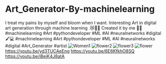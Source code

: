 # Art_Generator-By-machinelearning
I treat my pains by myself and bloom when I want.
Interesting Art in digital art generation through machine learning .😻👌🏻
Created it by me 🙏🏻
#machinelearning #Art #pythondeveloper #ML #AI #neuralnetworks #digital 🖌️💻
#machinelearning #Art #pythondeveloper #ML #AI #neuralnetworks #digital #Art_Generator #artist
![Women1](https://user-images.githubusercontent.com/74384259/138567917-27b8393b-8022-4fcd-b480-319e63c70e4e.png)
![flower2](https://user-images.githubusercontent.com/74384259/138568055-97ac0f05-82db-4564-867f-ab6587193392.png)
![flower3](https://user-images.githubusercontent.com/74384259/138568056-ae3d2b9c-e7a3-405d-bcff-c95236d36e79.png)
![flower](https://user-images.githubusercontent.com/74384259/138568057-b294b283-bd3d-497f-b6fa-622edd47bb0a.png)
https://youtu.be/yd3TUCAeEng
https://youtu.be/6E6KfkhO8SQ
https://youtu.be/jBejK4J8atA
